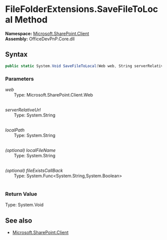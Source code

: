 # FileFolderExtensions.SaveFileToLocal Method  
**Namespace:** [Microsoft.SharePoint.Client](Microsoft.SharePoint.Client.md)  
**Assembly:** OfficeDevPnP.Core.dll  
## Syntax
```C#
public static System.Void SaveFileToLocal(Web web, String serverRelativeUrl, String localPath, String localFileName, Func<String, Boolean> fileExistsCallBack)
```
### Parameters
*web*  
&emsp;&emsp;Type: Microsoft.SharePoint.Client.Web  
&emsp;&emsp;  
  
*serverRelativeUrl*  
&emsp;&emsp;Type: System.String  
&emsp;&emsp;  
  
*localPath*  
&emsp;&emsp;Type: System.String  
&emsp;&emsp;  
  
*(optional) localFileName*  
&emsp;&emsp;Type: System.String  
&emsp;&emsp;  
  
*(optional) fileExistsCallBack*  
&emsp;&emsp;Type: System.Func<System.String,System.Boolean>  
&emsp;&emsp;  
  
### Return Value
Type: System.Void  

## See also
- [Microsoft.SharePoint.Client](Microsoft.SharePoint.Client.md)
